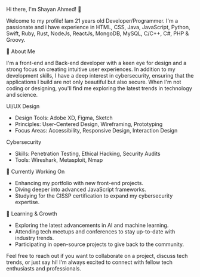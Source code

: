 Hi there, I'm Shayan Ahmed! 👋

Welcome to my profile! Iam 21 years old Developer/Programmer. I'm a passionate and i have experience in HTML, CSS, Java, JavaScript, Python, Swift, Ruby, Rust, NodeJs, ReactJs, MongoDB, MySQL, C/C++, C#, PHP & Groovy.

🌟 About Me

I'm a front-end and Back-end developer with a keen eye for design and a strong focus on creating intuitive user experiences. In addition to my development skills,
I have a deep interest in cybersecurity, ensuring that the applications I build are not only beautiful but also secure. When I'm not coding or designing,
you'll find me exploring the latest trends in technology and science.

UI/UX Design
- Design Tools: Adobe XD, Figma, Sketch
- Principles: User-Centered Design, Wireframing, Prototyping
- Focus Areas: Accessibility, Responsive Design, Interaction Design

Cybersecurity
- Skills: Penetration Testing, Ethical Hacking, Security Audits
- Tools: Wireshark, Metasploit, Nmap

🔭 Currently Working On
- Enhancing my portfolio with new front-end projects.
- Diving deeper into advanced JavaScript frameworks.
- Studying for the CISSP certification to expand my cybersecurity expertise.

🌱 Learning & Growth
- Exploring the latest advancements in AI and machine learning.
- Attending tech meetups and conferences to stay up-to-date with industry trends.
- Participating in open-source projects to give back to the community.

Feel free to reach out if you want to collaborate on a project, discuss tech trends, or just say hi! I'm always excited to connect with fellow tech enthusiasts and 
professionals.
